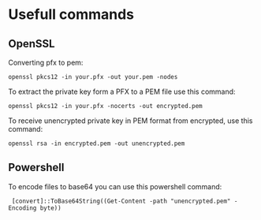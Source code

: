 # Usefull commands

## OpenSSL

Converting pfx to pem:

```
openssl pkcs12 -in your.pfx -out your.pem -nodes
```

To extract the private key form a PFX to a PEM file use this command:

```
openssl pkcs12 -in your.pfx -nocerts -out encrypted.pem
```

To receive unencrypted private key in PEM format from encrypted, use this command:

```
openssl rsa -in encrypted.pem -out unencrypted.pem
```

## Powershell

To encode files to base64 you can use this powershell command:

```
 [convert]::ToBase64String((Get-Content -path "unencrypted.pem" -Encoding byte))
```

